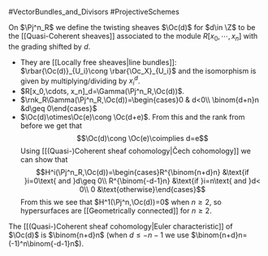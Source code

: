 #VectorBundles_and_Divisors #ProjectiveSchemes

On $\Pj^n_R$ we define the twisting sheaves $\Oc(d)$ for $d\in \Z$ to be the [[Quasi-Coherent sheaves]] associated to the module $R[x_0,\cdots,x_n]$ with the grading shifted by $d$. 
- They are [[Locally free sheaves|line bundles]]: $\rbar{\Oc(d)}_{U_i}\cong \rbar{\Oc_X}_{U_i}$ and the isomorphism is given by multiplying/dividing by ${x_i}^d$.
- $R[x_0,\cdots, x_n]_d=\Gamma(\Pj^n_R,\Oc(d))$.
- $\rnk_R\Gamma(\Pj^n_R,\Oc(d))=\begin{cases}0 & d<0\\ \binom{d+n}n &d\geq 0\end{cases}$
- $\Oc(d)\otimes\Oc(e)\cong \Oc(d+e)$. From this and the rank from before we get that $$\Oc(d)\cong \Oc(e)\coimplies d=e$$
Using [[(Quasi-)Coherent sheaf cohomology|Čech cohomology]] we can show that$$H^i(\Pj^n_R,\Oc(d))=\begin{cases}R^{\binom{n+d}n} &\text{if }i=0\text{ and }d\geq 0\\ R^{\binom{-d-1}n} &\text{if }i=n\text{ and }d< 0\\ 0 &\text{otherwise}\end{cases}$$From this we see that $H^1(\Pj^n,\Oc(d))=0$ when $n\geq 2$, so hypersurfaces are [[Geometrically connected]] for $n\geq 2$.

The [[(Quasi-)Coherent sheaf cohomology|Euler characteristic]] of $\Oc(d)$ is $\binom{n+d}n$ (when $d\leq -n-1$ we use $\binom{n+d}n=(-1)^n\binom{-d-1}n$).